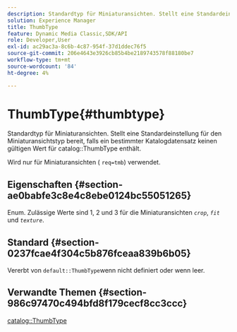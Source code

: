 ```yaml
---
description: Standardtyp für Miniaturansichten. Stellt eine Standardeinstellung für den Miniaturansichtstyp bereit, falls ein bestimmter Katalogdatensatz keinen gültigen ThumbType-Katalogwert enthält.
solution: Experience Manager
title: ThumbType
feature: Dynamic Media Classic,SDK/API
role: Developer,User
exl-id: ac29ac3a-8c6b-4c87-954f-37d1ddec76f5
source-git-commit: 206e4643e3926cb85b4be2189743578f88180be7
workflow-type: tm+mt
source-wordcount: '84'
ht-degree: 4%

---
```


# ThumbType{#thumbtype}

Standardtyp für Miniaturansichten. Stellt eine Standardeinstellung für den Miniaturansichtstyp bereit, falls ein bestimmter Katalogdatensatz keinen gültigen Wert für catalog::ThumbType enthält.

Wird nur für Miniaturansichten ( `req=tmb`) verwendet.

## Eigenschaften {#section-ae0babfe3c8e4c8ebe0124bc55051265}

Enum. Zulässige Werte sind 1, 2 und 3 für die Miniaturansichten *`crop`*, *`fit`* und *`texture`*.

## Standard {#section-0237fcae4f304c5b876fceaa839b6b05}

Vererbt von `default::ThumbType`wenn nicht definiert oder wenn leer.

## Verwandte Themen {#section-986c97470c494bfd8f179cecf8cc3ccc}

[catalog::ThumbType](../../../../../is-api/image-catalog/image-serving-api-ref/c-image-catalog-reference/c-image-svg-data-reference/c-image-data-reference/r-thumbtype-cat.md#reference-41149ddffc8749cba2f8d9c8e2611e03)
